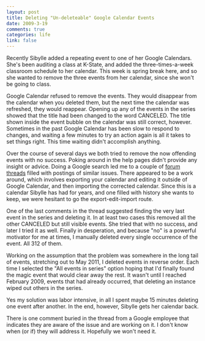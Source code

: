 ```yaml
--- 
layout: post
title: Deleting "Un-deleteable" Google Calendar Events
date: 2009-3-19
comments: true
categories: life
link: false
---
```

Recently Sibylle added a repeating event to one of her Google Calendars. She's been auditing a class at K-State, and added the three-times-a-week classroom schedule to her calendar. This week is spring break here, and so she wanted to remove the three events from her calendar, since she won't be going to class.

Google Calendar refused to remove the events. They would disappear from the calendar when you deleted them, but the next time the calendar was refreshed, they would reappear. Opening up any of the events in the series showed that the title had been changed to the word CANCELED. The title shown inside the event bubble on the calendar was still correct, however. Sometimes in the past Google Calendar has been slow to respond to changes, and waiting a few minutes to try an action again is all it takes to set things right. This time waiting didn't accomplish anything.

Over the course of several days we both tried to remove the now offending events with no success. Poking around in the help pages didn't provide any insight or advice. Doing a Google search led me to a couple of <a title="Unable to Complete the Deletion of an Event in Google" href="http://www.google.com/support/forum/p/Calendar/thread?tid=06ed341be8e829ab&amp;hl=en&amp;fid=06ed341be8e829ab0004657d004f3852" target="_blank">forum threads</a> filled with postings of similar issues. There appeared to be a work around, which involves exporting your calendar and editing it outside of Google Calendar, and then importing the corrected calendar. Since this is a calendar Sibylle has had for years, and one filled with history she wants to keep, we were hesitant to go the export-edit-import route.

One of the last comments in the thread suggested finding the very last event in the series and deleting it. In at least two cases this removed all the other CANCELED but still visible events. She tried that with no success, and later I tried it as well. Finally in desperation, and because "no" is a powerful motivator for me at times, I manually deleted every single occurrence of the event. All 312 of them.

Working on the assumption that the problem was somewhere in the long tail of events, stretching out to May 2011, I deleted events in reverse order. Each time I selected the "All events in series" option hoping that I'd finally found the magic event that would clear away the rest. It wasn't until I reached February 2009, events that had already occurred, that deleting an instance wiped out others in the series.

Yes my solution was labor intensive, in all I spent maybe 15 minutes deleting one event after another. In the end, however, Sibylle gets her calendar back.

There is one comment buried in the thread from a Google employee that indicates they are aware of the issue and are working on it. I don't know when (or if) they will address it. Hopefully we won't need it.
